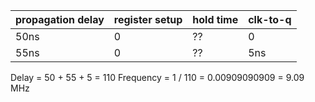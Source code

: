 | propagation delay | register setup | hold time | clk-to-q |
|-| -| - | - |
| 50ns | 0 | ?? | 0 |
| 55ns | 0 | ?? | 5ns |

Delay = 50 + 55 + 5 = 110
Frequency = 1 / 110 = 0.00909090909 = 9.09 MHz

